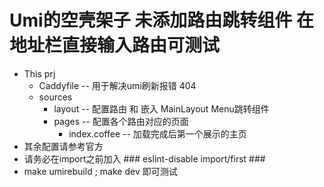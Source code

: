 # Umi的空壳架子 未添加路由跳转组件 在地址栏直接输入路由可测试
* This prj
  * Caddyfile -- 用于解决umi刷新报错 404
  * sources
    * layout -- 配置路由 和 嵌入 MainLayout Menu跳转组件
    * pages -- 配置各个路由对应的页面
      * index.coffee -- 加载完成后第一个展示的主页
* 其余配置请参考官方
* 请务必在import之前加入 ### eslint-disable import/first ###
* make umirebuild ; make dev 即可测试